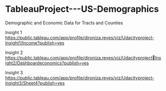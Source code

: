 # TableauProject---US-Demographics

Demographic and Economic Data for Tracts and Counties


Insight 1
https://public.tableau.com/app/profile/dironiza.reyes/viz/Udacityproject-Insight1/Income?publish=yes

Insight 2
https://public.tableau.com/app/profile/dironiza.reyes/viz/UdacityprojectInsight2/Dashboardeconomics?publish=yes

Insight 3
https://public.tableau.com/app/profile/dironiza.reyes/viz/Udacityproject-Insight3/Sheet4?publish=yes
